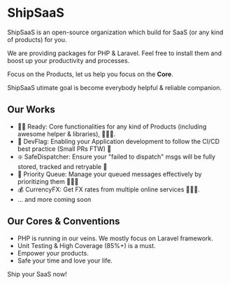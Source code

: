 # ShipSaaS

ShipSaaS is an open-source organization which build for SaaS (or any kind of products) for you.

We are providing packages for PHP & Laravel. Feel free to install them and boost up your productivity and processes.

Focus on the Products, let us help you focus on the **Core**.

ShipSaaS utimate goal is become everybody helpful & reliable companion.

## Our Works

- 🏃‍♂️ Ready: Core functionalities for any kind of Products (including awesome helper & libraries), 🔋🔋🔋.
- 🏁 DevFlag: Enabling your Application development to follow the CI/CD best practice (Small PRs FTW) 🚀
- ❇️ SafeDispatcher: Ensure your "failed to dispatch" msgs will be fully stored, tracked and retryable 📰
- 🚃 Priority Queue: Manage your queued messages effectively by prioritizing them 🔋🔋🔋
- 💰 CurrencyFX: Get FX rates from multiple online services 🔋🔋🔋.
- ... and more coming soon

## Our Cores & Conventions

- PHP is running in our veins. We mostly focus on Laravel framework.
- Unit Testing & High Coverage (85%+) is a must.
- Empower your products.
- Safe your time and love your life.

Ship your SaaS now!
